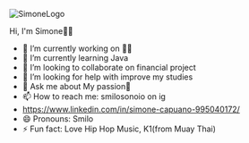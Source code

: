 ![SimoneLogo](https://user-images.githubusercontent.com/107654486/221131259-05a7451c-abc8-4546-8965-f54ecf2ee3f7.png)

Hi, I'm Simone👋✨

- 🔭 I’m currently working on 👨‍💻
- 🌱 I’m currently learning Java
- 👯 I’m looking to collaborate on financial project 
- 🤔 I’m looking for help with improve my studies
- 💬 Ask me about My passion🥊
- 📫 How to reach me: smilosonoio on ig
- https://www.linkedin.com/in/simone-capuano-995040172/
- 😄 Pronouns: Smilo
- ⚡ Fun fact: Love Hip Hop Music, K1(from Muay Thai)


